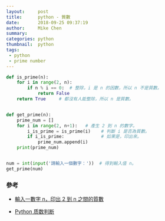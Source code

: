 ```yaml
---
layout:     post
title:      python - 質數
date:       2018-09-25 09:37:19
author:     Mike Chen
summary:    
categories: python
thumbnail:  python
tags:
 - python
 - prime number
---
```


```python
def is_prime(n):
    for i in range(2, n):
        if n % i == 0:  # 整除，i 是 n 的因數，所以 n 不是質數。
            return False
    return True     # 都沒有人能整除，所以 n 是質數。


def get_prime(n):
    prime_num = []
    for i in range(2, n+1):   # 產生 2 到 n 的數字。
        i_is_prime = is_prime(i)    # 判斷 i 是否為質數。
        if i_is_prime:              # 如果是，印出來。
            prime_num.append(i)
    print(prime_num)


num = int(input('請輸入一個數字：'))  # 得到輸入值 n。
get_prime(num)


```


### 參考
* [輸入一數字 n，印出 2 到 n 之間的質數](https://gist.github.com/uranusjr/581ba170cc5a42bdd3ff56ede01994ae)

* [Python 质数判断](http://www.runoob.com/python3/python3-prime-number.html)